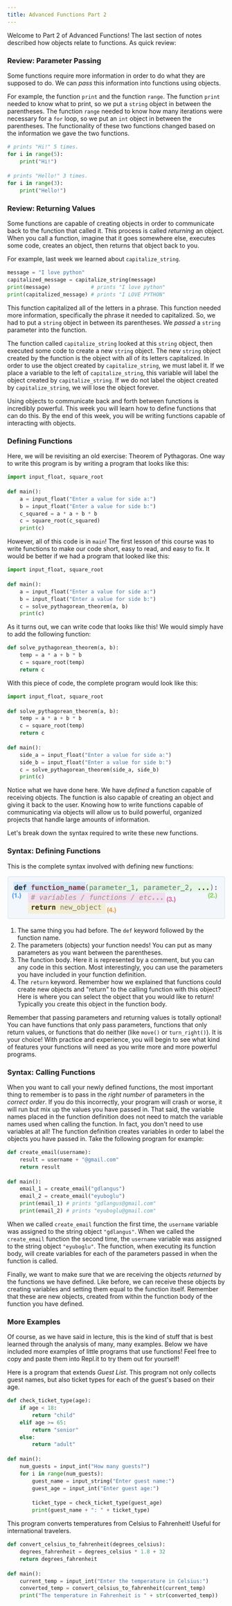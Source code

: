 ```yaml
---
title: Advanced Functions Part 2
---
```


Welcome to Part 2 of Advanced Functions! The last section of notes described how objects relate to functions. As quick review:

<a class="anchor-offset" id="review" href="#review"></a>
### Review: Parameter Passing

Some functions require more information in order to do what they are supposed to do. We can _pass_ this information into functions using objects. 

For example, the function `print` and the function `range`. The function `print` needed to know what to print, so we put a `string` object in between the parentheses. The function `range` needed to know how many iterations were necessary for a `for` loop, so we put an `int` object in between the parentheses. The functionality of these two functions changed based on the information we gave the two functions.

```python
# prints "Hi!" 5 times.
for i in range(5):
    print("Hi!")

# prints "Hello!" 3 times.
for i in range(3):
    print("Hello!")
```

### Review: Returning Values

Some functions are capable of creating objects in order to communicate back to the function that called it. This process is called _returning_ an object. When you call a function, imagine that it goes somewhere else, executes some code, creates an object, then returns that object back to you.

For example, last week we learned about `capitalize_string`. 

```python
message = "I love python"
capitalized_message = capitalize_string(message)
print(message)             # prints "I love python"
print(capitalized_message) # prints "I LOVE PYTHON"
```

This function capitalized all of the letters in a phrase. This function needed more information, specifically the phrase it needed to capitalized. So, we had to put a `string` object in between its parentheses. We _passed_ a `string` parameter into the function.

The function called `capitalize_string` looked at this `string` object, then executed some code to create a new `string` object. The new `string` object created by the function is the object with all of its letters capitalized. In order to use the object created by `capitalize_string`, we must label it. If we place a variable to the left of `capitalize_string`, this variable will label the object created by `capitalize_string`. If we do not label the object created by `capitalize_string`, we will lose the object forever.

Using objects to communicate back and forth between functions is incredibly powerful. This week you will learn how to define functions that can do this. By the end of this week, you will be writing functions capable of interacting with objects.

<a class="anchor-offset" id="defining-functions" href="#defining-functions"></a>
### Defining Functions

Here, we will be revisiting an old exercise: Theorem of Pythagoras. One way to write this program is by writing a program that looks like this:

```python
import input_float, square_root

def main():
    a = input_float("Enter a value for side a:")
    b = input_float("Enter a value for side b:")
    c_squared = a * a + b * b
    c = square_root(c_squared)
    print(c)
```

However, all of this code is in `main`! The first lesson of this course was to write functions to make our code short, easy to read, and easy to fix. It would be better if we had a program that looked like this:

```python
import input_float, square_root

def main():
    a = input_float("Enter a value for side a:")
    b = input_float("Enter a value for side b:")
    c = solve_pythagorean_theorem(a, b)
    print(c)
```

As it turns out, we can write code that looks like this! We would simply have to add the following function:

```python
def solve_pythagorean_theorem(a, b):
    temp = a * a + b * b
    c = square_root(temp)
    return c
```

With this piece of code, the complete program would look like this:

```python
import input_float, square_root

def solve_pythagorean_theorem(a, b):
    temp = a * a + b * b
    c = square_root(temp)
    return c

def main():
    side_a = input_float("Enter a value for side a:")
    side_b = input_float("Enter a value for side b:")
    c = solve_pythagorean_theorem(side_a, side_b)
    print(c)
```

Notice what we have done here. We have _defined_ a function capable of receiving objects. The function is also capable of creating an object and giving it back to the user. Knowing how to write functions capable of communicating via objects will allow us to build powerful, organized projects that handle large amounts of information.

Let's break down the syntax required to write these new functions.

<a class="anchor-offset" id="syntax" href="#syntax"></a>
### Syntax: Defining Functions

This is the complete syntax involved with defining new functions:

<img id="advanced_function_breakdown" class="code_block" src="figures/syntax_breakdown_2.png">

1. The same thing you had before. The `def` keyword followed by the function name.
2. The parameters (objects) your function needs! You can put as many parameters as you want between the parentheses.
3. The function body. Here it is represented by a comment, but you can any code in this section. Most interestingly, you can use the parameters you have included in your function definition.
4. The `return` keyword. Remember how we explained that functions could create new objects and "return" to the calling function with this object? Here is where you can select the object that you would like to return! Typically you create this object in the function body.

Remember that passing parameters and returning values is totally optional! You can have functions that only pass parameters, functions that only return values, or functions that do neither (like `move()` or `turn_right()`). It is your choice! With practice and experience, you will begin to see what kind of features your functions will need as you write more and more powerful programs.

### Syntax: Calling Functions

When you want to call your newly defined functions, the most important thing to remember is to pass in the _right number_ of parameters in the _correct order_. If you do this incorrectly, your program will crash or worse, it will run but mix up the values you have passed in. That said, the variable names placed in the function definition does not need to match the variable names used when calling the function. In fact, you don't need to use variables at all! The function definition creates variables in order to label the objects you have passed in. Take the following program for example:

```python
def create_email(username):
    result = username + "@gmail.com"
    return result

def main():
    email_1 = create_email("gdlangus")
    email_2 = create_email("eyuboglu")
    print(email_1) # prints "gdlangus@gmail.com"
    print(email_2) # prints "eyuboglu@gmail.com"
```

When we called `create_email` function the first time, the `username` variable was assigned to the string object `"gdlangus"`. When we called the `create_email` function the second time, the `username` variable was assigned to the string object `"eyuboglu"`. The function, when executing its function body, will create variables for each of the parameters passed in when the function is called.

Finally, we want to make sure that we are receiving the objects _returned_ by the functions we have defined. Like before, we can receive these objects by creating variables and setting them equal to the function itself. Remember that these are new objects, created from within the function body of the function you have defined.

<a class="anchor-offset" id="examples" href="#examples"></a>
### More Examples

Of course, as we have said in lecture, this is the kind of stuff that is best learned through the analysis of many, many examples. Below we have included more examples of little programs that use functions! Feel free to copy and paste them into Repl.it to try them out for yourself!

Here is a program that extends _Guest List_. This program not only collects guest names, but also ticket types for each of the guest's based on their age.

```python
def check_ticket_type(age):
    if age < 18:
        return "child"
    elif age >= 65:
        return "senior"
    else:
        return "adult"

def main():
    num_guests = input_int("How many guests?")
    for i in range(num_guests):
        guest_name = input_string("Enter guest name:")
        guest_age = input_int("Enter guest age:")

        ticket_type = check_ticket_type(guest_age)
        print(guest_name + ": " + ticket_type)
```

This program converts temperatures from Celsius to Fahrenheit! Useful for international travelers.

```python
def convert_celsius_to_fahrenheit(degrees_celsius):
    degrees_fahrenheit = degrees_celsius * 1.8 + 32
    return degrees_fahrenheit

def main():
    current_temp = input_int("Enter the temperature in Celsius:")
    converted_temp = convert_celsius_to_fahrenheit(current_temp)
    print("The temperature in Fahrenheit is " + str(converted_temp))

```


